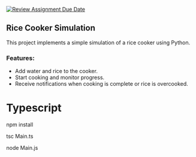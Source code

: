 [![Review Assignment Due Date](https://classroom.github.com/assets/deadline-readme-button-24ddc0f5d75046c5622901739e7c5dd533143b0c8e959d652212380cedb1ea36.svg)](https://classroom.github.com/a/PHq8Kfj_)

## Rice Cooker Simulation

This project implements a simple simulation of a rice cooker using Python.

### Features:

* Add water and rice to the cooker.
* Start cooking and monitor progress.
* Receive notifications when cooking is complete or rice is overcooked.

# Typescript

npm install

tsc Main.ts

node Main.js
